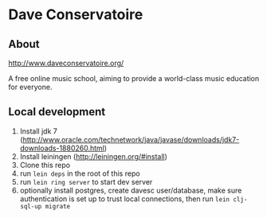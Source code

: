 # Dave Conservatoire

## About

http://www.daveconservatoire.org/

A free online music school, aiming to provide a world-class music education for everyone.


## Local development
1. Install jdk 7 (http://www.oracle.com/technetwork/java/javase/downloads/jdk7-downloads-1880260.html)
2. Install leiningen (http://leiningen.org/#install)
3. Clone this repo
4. run `lein deps` in the root of this repo
5. run `lein ring server` to start dev server
6. optionally install postgres, create davesc user/database, make sure authentication is set up to trust local connections, then run `lein clj-sql-up migrate`

